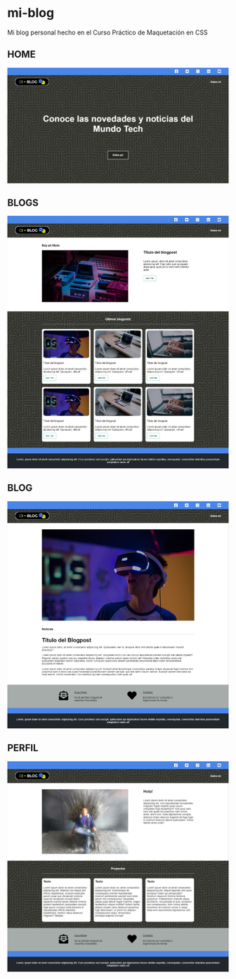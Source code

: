 # mi-blog
Mi blog personal hecho en el Curso Práctico de Maquetación en CSS

## HOME

![](screenshot-home.png)

## BLOGS

![](screenshot-blogs.png)

## BLOG

![](screenshot-blog.png)

## PERFIL

![](screenshot-perfil.png)